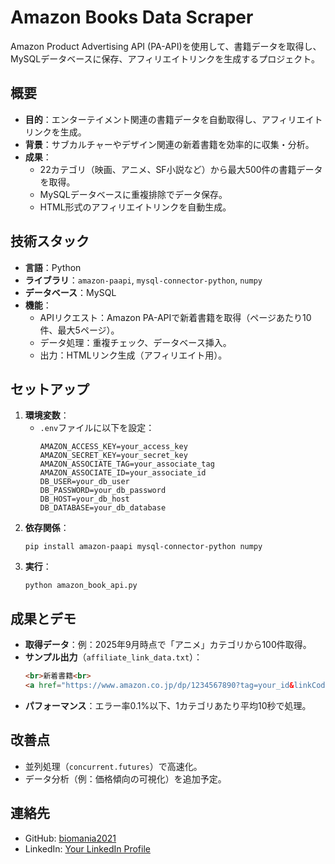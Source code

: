# Amazon Books Data Scraper

Amazon Product Advertising API (PA-API)を使用して、書籍データを取得し、MySQLデータベースに保存、アフィリエイトリンクを生成するプロジェクト。

## 概要
- **目的**：エンターテイメント関連の書籍データを自動取得し、アフィリエイトリンクを生成。
- **背景**：サブカルチャーやデザイン関連の新着書籍を効率的に収集・分析。
- **成果**：
  - 22カテゴリ（映画、アニメ、SF小説など）から最大500件の書籍データを取得。
  - MySQLデータベースに重複排除でデータ保存。
  - HTML形式のアフィリエイトリンクを自動生成。

## 技術スタック
- **言語**：Python
- **ライブラリ**：`amazon-paapi`, `mysql-connector-python`, `numpy`
- **データベース**：MySQL
- **機能**：
  - APIリクエスト：Amazon PA-APIで新着書籍を取得（ページあたり10件、最大5ページ）。
  - データ処理：重複チェック、データベース挿入。
  - 出力：HTMLリンク生成（アフィリエイト用）。

## セットアップ
1. **環境変数**：
   - `.env`ファイルに以下を設定：
     ```
     AMAZON_ACCESS_KEY=your_access_key
     AMAZON_SECRET_KEY=your_secret_key
     AMAZON_ASSOCIATE_TAG=your_associate_tag
     AMAZON_ASSOCIATE_ID=your_associate_id
     DB_USER=your_db_user
     DB_PASSWORD=your_db_password
     DB_HOST=your_db_host
     DB_DATABASE=your_db_database
     ```
2. **依存関係**：
   ```
   pip install amazon-paapi mysql-connector-python numpy
   ```
3. **実行**：
   ```
   python amazon_book_api.py
   ```

## 成果とデモ
- **取得データ**：例：2025年9月時点で「アニメ」カテゴリから100件取得。
- **サンプル出力**（`affiliate_link_data.txt`）：
  ```html
  <br>新着書籍<br>
  <a href="https://www.amazon.co.jp/dp/1234567890?tag=your_id&linkCode=osi&th=1&psc=1" target="_blank">アニメの歴史</a><br>
  ```
- **パフォーマンス**：エラー率0.1%以下、1カテゴリあたり平均10秒で処理。

## 改善点
- 並列処理（`concurrent.futures`）で高速化。
- データ分析（例：価格傾向の可視化）を追加予定。

## 連絡先
- GitHub: [biomania2021](https://github.com/biomania2021)
- LinkedIn: [Your LinkedIn Profile](https://linkedin.com/in/your-profile)